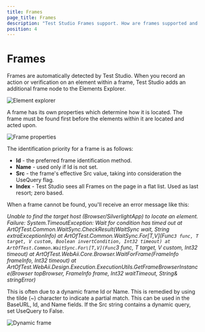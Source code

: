 ```yaml
---
title: Frames
page_title: Frames
description: "Test Studio Frames support. How are frames supported and recognized in Test Studio. A frame is dynamic and Test Studio test run fails by each execution. Test Studio cannot find a frame"
position: 4
---
```

# Frames #

Frames are automatically detected by Test Studio. When you record an action or verification on an element within a frame, Test Studio adds an additional frame node to the Elements Explorer.

![Element explorer][1]

A frame has its own properties which determine how it is located. The frame must be found first before the elements within it are located and acted upon.

![Frame properties][2]

The identification priority for a frame is as follows:

* __Id__ - the preferred frame identification method.
* __Name__ - used only if Id is not set.
* __Src__ - the frame's effective Src value, taking into consideration the UseQuery flag.
* __Index__ - Test Studio sees all Frames on the page in a flat list. Used as last resort; zero based.

When a frame cannot be found, you'll receive an error message like this:

*Unable to find the target host (Browser/SilverlightApp) to locate an element. Failure: System.TimeoutException: Wait for condition has timed out
   at ArtOfTest.Common.WaitSync.CheckResult(WaitSync wait, String extraExceptionInfo)
   at ArtOfTest.Common.WaitSync.For\[T,V](Func`3 func, T target, V custom, Boolean invertCondition, Int32 timeout)
   at ArtOfTest.Common.WaitSync.For\[T,V](Func`3 func, T target, V custom, Int32 timeout)
   at ArtOfTest.WebAii.Core.Browser.WaitForFrame(FrameInfo frameInfo, Int32 timeout)
   at ArtOfTest.WebAii.Design.Execution.ExecutionUtils.GetFrameBrowserInstance(Browser topBrowser, FrameInfo frame, Int32 waitTimeout, String& stringError)*

This is often due to a dynamic frame Id or Name. This is remedied by using the tilde (~) character to indicate a partial match. This can be used in the BaseURL, Id, and Name fields. If the Src string contains a dynamic query, set UseQuery to False.

![Dynamic frame][3]

[1]: /img/features/elements-explorer/frames/fig1.png
[2]: /img/features/elements-explorer/frames/fig2.png
[3]: /img/features/elements-explorer/frames/fig3.png




